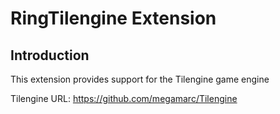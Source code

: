 # RingTilengine Extension

## Introduction

This extension provides support for the Tilengine game engine

Tilengine URL: https://github.com/megamarc/Tilengine


